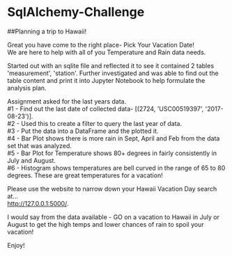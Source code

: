 # SqlAlchemy-Challenge

##Planning a trip to Hawaii!   

Great you have come to the right place- Pick Your Vacation Date!  
We are here to help with all of you Temperature and Rain data needs.  

Started out with an sqlite file and reflected it to see it contained 2 tables 'measurement', 'station'.
Further investigated and was able to find out the table content and print it into Jupyter Notebook to help formulate the analysis plan.

Assignment asked for the last years data.    
#1 - Find out the last date of collected data- [(2724, 'USC00519397', '2017-08-23')].     
#2 - Used this to create a filter to query the last year of data.     
#3 - Put the data into a DataFrame and the plotted it.   
#4 - Bar Plot shows there is more rain in Sept, April and Feb from the data set that was analyzed.    
#5 - Bar Plot for Temperature shows 80+ degrees in fairly consistently in July and August.     
#6 - Histogram shows temperatures are bell curved in the range of 65 to 80 degrees.  These are great temperatures for a vacation!   


Please use the website to narrow down your Hawaii Vacation Day search at...       
http://127.0.0.1:5000/.   

I would say from the data available - GO on a vacation to Hawaii in July or August to get the high temps and lower chances of rain to spoil your vacation!      

Enjoy!   





